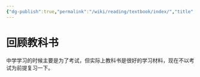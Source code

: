 ```yaml
---
{"dg-publish":true,"permalink":"/wiki/reading/textbook/index/","title":"教科书"}
---
```



# 回顾教科书

中学学习的时候主要是为了考试，但实际上教科书是很好的学习材料，现在不以考试为前提复习一下。
